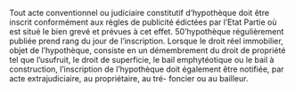 Tout acte conventionnel ou judiciaire constitutif d’hypothèque doit être inscrit
conformément aux règles de publicité édictées par l’Etat Partie où est situé le bien grevé et
prévues à cet effet.
50’hypothèque régulièrement publiée prend rang du jour de l’inscription. Lorsque
le droit réel immobilier, objet de l’hypothèque, consiste en un démembrement du
droit de propriété tel que l’usufruit, le droit de superficie, le bail
emphytéotique ou le bail à construction, l’inscription de l’hypothèque doit
également être notifiée, par acte extrajudiciaire, au propriétaire, au tré-
foncier ou au bailleur.